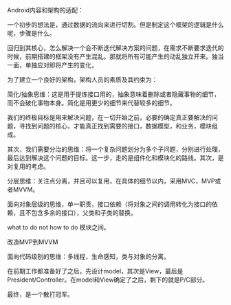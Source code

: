 Android内容和架构的适配：

一个初步的想法是，通过数据的流向来进行切割。但是制定这个框架的逻辑是什么呢，步骤是什么。

回归到其核心，怎么解决一个会不断迭代解决方案的问题，在需求不断要求迭代的时候，前期搭建的框架没有产生混乱。那就将所有可能产生的动乱独立开来。独当一面，单独应对即将产生的变化，

为了建立一个良好的架构，架构人员的素质及其约束为：

简化/抽象思维：这是用于提炼接口用的，抽象意味着删除或者隐藏事物的细节，而不会破化事物本身。简化是用更少的细节来代替较多的细节。

我们的终极目标是用来解决问题，在一切开始之前，必要的确定真正要解决的问题，寻找到问题的核心，才能真正找到需要的接口，数据模型，和业务，模块组成。

其次，我们需要分治的思维：将一个复杂问题划分为多个子问题，分别进行处理，最后达到解决这个问题的目标。这一步，走的是组件化和模块化的路线。其次，是对复用的考虑。

分层思维：关注点分离，并且可以复用，在具体的细节以内，采用MVC，MVP或者MVVM。

面向对象层级的思维，单一职责，接口依赖（将对象之间的调用转化为接口的依赖，且不包含多余的接口），父类和子类的替换。

what to do not how to do 模块之间。

改造MVP到MVVM

面向代码级别的思维：多线程，生命感知，类与对象的分离。



在前期工作都准备好了之后，先设计model，其次是View，最后是President/Controller。在model和View确定了之后，剩下的就是P/C部分。



最终，是一个散打冠军。